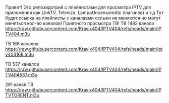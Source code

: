 Привет! Это репозидотрий с плейлистами для просмотра IPTV для приложения как LinkTV, Televizo, LampaUncensored(с плагинов) и т.д
Тут будет ссылка на плейлисты с каналавми сслыки не меняются но могут меняться кол-во каналов!
Приятного просмотра ТВ!
ТВ 1482 канала https://raw.githubusercontent.com/Kravix404/IPTV404/refs/heads/main/IPTV404.m3u


ТВ 168 каналов https://raw.githubusercontent.com/Kravix404/IPTV404/refs/heads/main/iptv404168.m3u

ТВ 537 каналов https://raw.githubusercontent.com/Kravix404/IPTV404/refs/heads/main/IPTV404537.m3u

291 канал ТВ https://raw.githubusercontent.com/Kravix404/IPTV404/refs/heads/main/IPTVTORENT.m3u
